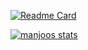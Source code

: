 [![Readme Card](https://github-readme-stats.vercel.app/api/pin/?username=0xmanjoos&repo=github-readme-stats)](https://github.com/0xmanjoos/README.md)

[![manjoos stats](https://github-readme-stats.vercel.app/api?username=0xmanjoos&show_icons=true&theme=radical)](https://github.com/0xmanjoos/0xmanjoos)
